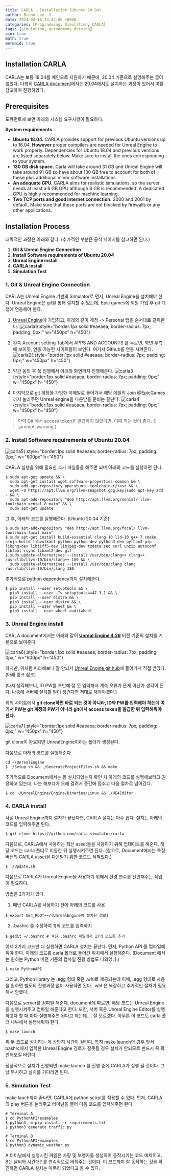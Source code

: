 ```yaml
---
title: CARLA - Installation (Ubuntu 20.04)
author: Bruno Lee. J.
date: 2024-04-16 13:47:00 +0900
categories: [Programming, Simulation, CARLA]
tags: [simulation, autonomous driving]
pin: true
math: true
mermaid: true
---
```


## Installation CARLA
CARLA는 보통 18.04를 메인으로 지원하기 때문에, 20.04 기준으로 설명해주는 글이 없었다. 다행히 [CARLA document](https://carla.readthedocs.io/en/latest/build_linux/)에서는 20.04에서도 설치하는 과정이 있어서 이를 참고하여 진행하였다.

## Prerequisites
도큐먼트에 보면 아래와 시스템 요구사항이 필요하다.

**System requirements**
- **Ubuntu 18.04.** CARLA provides support for previous Ubuntu versions up to 16.04. **However** proper compilers are needed for Unreal Engine to work properly. Dependencies for Ubuntu 18.04 and previous versions are listed separately below. Make sure to install the ones corresponding to your system.
- **130 GB disk space.** Carla will take around 31 GB and Unreal Engine will take around 91 GB so have about 130 GB free to account for both of these plus additional minor software installations.
- **An adequate GPU.** CARLA aims for realistic simulations, so the server needs at least a 6 GB GPU although 8 GB is recommended. A dedicated GPU is highly recommended for machine learning.
- **Two TCP ports and good internet connection.** 2000 and 2001 by default. Make sure that these ports are not blocked by firewalls or any other applications.


## Installation Process
대략적인 과정은 아래와 같다. (추가적인 부분은 공식 페이지를 참고하면 된다.)
1. **Git & Unreal Engine Connection**
2. **Install Software requirements of Ubuntu 20.04**
3. **Unreal Engine install**
4. **CARLA install**
5. **Simulation Test**

### 1. Git & Unreal Engine Connection
CARLA는 Unreal Engine 기반의 Simulator로 먼저, Unreal Engine을 설치해야 한다. Unreal Engine은 git을 통해 설치할 수 있는데, Epic games에 회원 가입 후 git 계정에 연동해야 한다.

1) [Unreal Engine](https://www.unrealengine.com/en-US/ue-on-github)에 가입하고, 아래와 같이 계정 -> Personal 탭을 순서대로 클릭한다.
![carla1](https://github.com/cotes2020/jekyll-theme-chirpy/assets/62800365/bde60400-7107-4fcc-82d2-71b77ecc6d55){:style="border:1px solid #eaeaea; border-radius: 7px; padding: 0px;" w="450px" h="450"}

2) 왼쪽 Account setting Tab에서 APPS AND ACCOUNTS 를 누르면, 화면 우측에 보이듯, 연동 가능한 사이트들이 보인다. 여기서 Github를 연동 시켜준다.
![carla2](https://github.com/cotes2020/jekyll-theme-chirpy/assets/62800365/51977859-6af7-49b5-b5d0-e0dac3777d96){:style="border:1px solid #eaeaea; border-radius: 7px; padding: 0px;" w="450px" h="450"}

3) 약관 동의 후 쭉 진행해서 아래의 화면까지 진행해준다.
![carla3](https://github.com/cotes2020/jekyll-theme-chirpy/assets/62800365/3314a2f4-3668-43d3-9139-ae449770afa0){:style="border:1px solid #eaeaea; border-radius: 7px; padding: 0px;" w="450px" h="450"}

4) 마지막으로 git 계정을 가입한 이메일로 들어가서 해당 메일의 Join @EpicGames 까지 눌러주면 Unreal engine을 다운받을 준비는 끝난다.
![carla4](https://github.com/cotes2020/jekyll-theme-chirpy/assets/62800365/3dc527f5-8263-4b7f-a41d-d16f1563250b){:style="border:1px solid #eaeaea; border-radius: 7px; padding: 0px;" w="450px" h="450"}

> 만약 Git 에서 access token을 발급하지 않았다면, 이때 하는 것이 좋다.
{: .prompt-warning }

### 2. Install Software requirements of Ubuntu 20.04
![carla5](https://github.com/cotes2020/jekyll-theme-chirpy/assets/62800365/942097e0-a787-43dc-a50d-aff30a49745a){:style="border:1px solid #eaeaea; border-radius: 7px; padding: 0px;" w="600px" h="450"}

CARLA 실행을 위해 필요한 추가 파일들을 해주면 되며 아래의 코드를 실행하면 된다.

```console
$ sudo apt-get update && \
  sudo apt-get install wget software-properties-common && \
  sudo add-apt-repository ppa:ubuntu-toolchain-r/test && \
  wget -O https://apt.llvm.org/llvm-snapshot.gpg.key|sudo apt-key add - && \
  sudo apt-add-repository "deb http://apt.llvm.org/xenial/ llvm-toolchain-xenial-8 main" && \
  sudo apt-get update
```

그 후, 아래의 코드를 실행해준다. (Ubuntu 20.04 기준)
```console
$ sudo apt-add-repository "deb http://apt.llvm.org/focal/ llvm-toolchain-focal main"
$ sudo apt-get install build-essential clang-10 lld-10 g++-7 cmake ninja-build libvulkan1 python python-dev python3-dev python3-pip libpng-dev libtiff5-dev libjpeg-dev tzdata sed curl unzip autoconf libtool rsync libxml2-dev git
$ sudo update-alternatives --install /usr/bin/clang++ clang++ /usr/lib/llvm-10/bin/clang++ 180 && \
  sudo update-alternatives --install /usr/bin/clang clang /usr/lib/llvm-10/bin/clang 180
```

추가적으로 python dependency까지 설치해준다.
```console
$ pip install --user setuptools && \
  pip3 install --user -Iv setuptools==47.3.1 && \
  pip install --user distro && \
  pip3 install --user distro && \
  pip install --user wheel && \
  pip3 install --user wheel auditwheel
```

### 3. Unreal Engine install
CARLA document에서는 아래와 같이 **<u>Unreal Engine 4.26</u>** 버전 기준의 설치를 기본으로 보여준다.

![carla6](https://github.com/cotes2020/jekyll-theme-chirpy/assets/62800365/b7ecc6e2-b7c8-46ae-85c4-7fbfa5dc3775){:style="border:1px solid #eaeaea; border-radius: 7px; padding: 0px;" w="600px" h="450"}

하지만, 위처럼 따라해보니 잘 안되서 [Unreal Engine git hub](https://github.com/CarlaUnreal/UnrealEngine)에 들어가서 직접 받았다. (아래 링크 참조)

(다시 생각해보니, ID PW를 초반에 잘 못 입력해서 계속 오류가 뜬게 아닌가 생각이 든다. 나중에 서버에 설치할 일이 생긴다면 저대로 해봐야겠다.)

위의 사이트에서 **git clone하면 바로 되는 것이 아니라, ID와 PW를 입력해야 하는데 여기서 PW는 git 계정의 PW가 아니라 git에서 access token을 발급한 뒤 입력해줘야 한다.**

![carla7](https://github.com/cotes2020/jekyll-theme-chirpy/assets/62800365/5cd3d01a-a793-4db3-b262-90925a855cbc){:style="border:1px solid #eaeaea; border-radius: 7px; padding: 0px;" w="450px" h="450"}

git clone이 완료되면 UnrealEngine이라는 폴더가 생성된다.

다음으로 아래의 코드를 실행해준다.

```console
cd ~/UnrealEngine
$ ./Setup.sh && ./GenerateProjectFiles.sh && make
```

추가적으로 Document에서는 잘 설치되었는지 확인 차 아래의 코드를 실행해보라고 권장하고 있는데, 나는 해보다가 오래 걸려서 중간에 멈추고 다음 절차로 넘어갔다.
```console
$ cd ~/UnrealEngine/Engine/Binaries/Linux && ./UE4Editor
```

### 4. CARLA install
사실 Unreal Engine까지 설치가 끝났다면, CARLA 설치는 아주 쉽다.  설치는 아래의 코드를 입력해주면 된다.
```console
$ git clone https://github.com/carla-simulator/carla
```

다음으로, CARLA에서 사용하는 최신 asset들을 사용하기 위해 업데이트를 해준다. 해당 코드는 carla 폴더로 이동한 뒤 실행시켜주면 된다. (참고로, Document에서는 특정 버전의 CARLA asset을 다운받기 위한 코드도 적혀있다.)

```console
$ ./Update.sh
```

다음으로 CARLA가 Unreal Engine을 사용하기 위해서 환경 변수를 선언해주는 작업이 필요하다.

방법은 2가지가 있다.

1) 매번 CARLA를 사용하기 전에 아래의 코드를 사용

```console
$ export UE4_ROOT=~/(UnrealEngine이 설치된 경로)
```

2) .bashrc 를 수정하여 1)의 코드를 입력하기
```console
$ gedit ~/.bashrc # 켜진 .bashrc 파일에서 1)의 코드를 추가
```

이제 2가지 코드만 더 실행하면  CARLA 설치는 끝난다. 먼저, Python API 를 컴파일해줘야 한다. 아래의 코드를 carla 폴더로 들어간 위치에서 실행해준다. (Document 에서는 원하는 Python 버전 기준의 컴파일 진행 방법도 나와있다.)

```console
$ make PythonAPI
```
그리고, Python library 는 .egg 형태 혹은 .whl로 제공되는데 이때, .egg 형태로 사용을 원하면 별도의 진행과정 없이 사용하면 된다. .whl 은 복잡하고 추가적인 절차가 필요해서 안했다.

다음으로 server를 컴파일 해준다. document에 따르면, 해당 코드는 Unreal Engine을 실행시켜주고 컴파일 해준다고 한다. 또한, 서버 혹은 Unreal Engine Editor를 실행하고자 할 때 마다  실행해주면 된다고 하는데…. 잘 모르겠다. 아무튼 이 코드도  carla 폴더 내부에서 실행해줘야 한다.

```console
$ make launch
```

위 두 코드로 설치하는 게 상당히 시간이 걸린다. 특히  make launch의 경우 앞서 bashrc에서 입력한 Unreal Engine 경로가 잘못될 경우 설치가 안되므로 반드시 꼭 확인해보길 바란다.

정상적으로 설치가 진행되면 make launch 를 진행 중에 CARLA가 실행 될 것이다. 그냥 무시하고 설치를 기다리면 된다.

### 5. Simulation Test
make lauch까지 끝나면, CARLA에 python scirpt를 적용할 수 있다. 먼저, CARLA의 play 버튼을 눌러주고 터미널을 열어 다음 코드를 입력해주면 된다.

```console
# Terminal A 
$ cd PythonAPI/examples
$ python3 -m pip install -r requirements.txt
$ python3 generate_traffic.py  

# Terminal B
$ cd PythonAPI/examples
$ python3 dynamic_weather.py
```

A 터미널에서 실행시킨 파일은 차량 및 보행자를 생성하여 동작시키는 코드 예제이고, B는 날씨와 시간대? 를 연속적으로 바꿔주는 것이다. 이 코드까지 잘 동작하는 것을 확인하면 CARLA 설치는 마무리 되었다고 볼 수 있다.